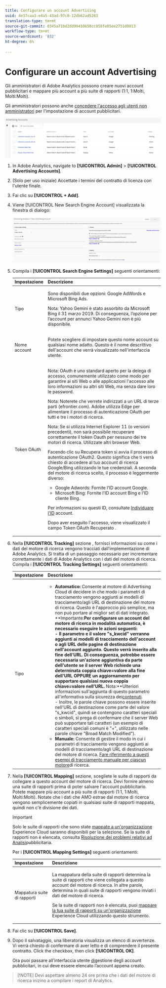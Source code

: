 ```yaml
---
title: Configurare un account Advertising
uuid: 4e37caa3-e4a5-43ad-97c0-12db62ad5283
translation-type: tm+mt
source-git-commit: 0345a71bd2dd99410658cc858fe05ee2751d0013
workflow-type: tm+mt
source-wordcount: '832'
ht-degree: 6%

---
```



# Configurare un account Advertising

Gli amministratori di Adobe Analytics possono creare nuovi account pubblicitari e mappare più account a più suite di rapporti (1:1, 1:Molti, Molti:Molti).

Gli amministratori possono anche [concedere l&#39;accesso agli utenti non amministratori](/help/integrate/c-advertising-analytics/overview.md#section_FCC58EB635954A32990D4E67B52B4369) per l&#39;impostazione di account pubblicitari.

![](assets/aa_accounts.png)

1. In Adobe Analytics, navigate to **[!UICONTROL Admin]** > **[!UICONTROL Advertising Accounts]**.
1. (Solo per uso iniziale) Accettate i termini del contratto di licenza con l&#39;utente finale.
1. Fai clic su **[!UICONTROL + Add]**.
1. Viene [!UICONTROL New Search Engine Account] visualizzata la finestra di dialogo:

   ![](assets/aa_new_se_account.png)

1. Compila i **[!UICONTROL Search Engine Settings]** seguenti orientamenti:

   <table id="table_B3BE66B7D4C54766B8FFD2C6DCD657AF"> 
    <thead> 
      <tr> 
      <th colname="col1" class="entry"> Impostazione </th> 
      <th colname="col2" class="entry"> Descrizione </th> 
      </tr>
    </thead>
    <tbody> 
      <tr> 
      <td colname="col1"> <p>Tipo </p> </td> 
      <td colname="col2"> <p>Sono disponibili due opzioni: Google AdWords e Microsoft Bing Ads. </p> <p>Nota: Yahoo Gemini è stato assorbito da Microsoft Bing il 31 marzo 2019. Di conseguenza, l’opzione per l’account per annunci Yahoo Gemini non è più disponibile.  </p> </td> 
      </tr> 
      <tr> 
      <td colname="col1"> <p>Nome account </p> </td> 
      <td colname="col2"> <p>Potete scegliere di impostare questo nome account su qualsiasi nome adatto. Questo è il nome descrittivo dell'account che verrà visualizzato nell'interfaccia utente. </p> </td> 
      </tr> 
      <tr> 
      <td colname="col1"> <p>Token OAuth </p> </td> 
      <td colname="col2"> <p>Nota:  OAuth è uno standard aperto per la delega di accesso, comunemente utilizzato come modo per garantire ai siti Web o alle applicazioni l'accesso alle loro informazioni su altri siti Web, ma senza dare loro le password. </p> <p>Nota:  Noterete che verrete indirizzati a un URL di terze parti (efrontier.com). Adobe utilizza Edge per alimentare il processo di autenticazione OAuth per tutti e tre i motori di ricerca. </p> <p>Nota:  Se si utilizza Internet Explorer 11 (o versioni precedenti), non sarà possibile recuperare correttamente il token Oauth per nessuno dei tre motori di ricerca. Utilizzate altri browser Web. </p> <p>Facendo clic<span class="uicontrol"> su Recupera token</span> si avvia il processo di autenticazione OAuth2. Questo significa che ti verrà chiesto di accedere al tuo account di ricerca Google/Bing utilizzando le tue credenziali. A seconda del motore di ricerca scelto, il processo è leggermente diverso: </p> 
        <ul id="ul_FC9B5612F6554495B04C357CB0AB72EB"> 
        <li id="li_CD54231BFF134F83B3B5B14B34A0E1D2">Google Adwords: Fornite l'ID account Google. </li> 
        <li id="li_89B9D54BAA914E5DB2959B193489582E">Microsoft Bing: Fornite l'ID account Bing e l'ID cliente Bing. </li> 
        </ul> <p>Per informazioni su questi ID, consultate <a href="/help/integrate/c-advertising-analytics/c-adanalytics-workflow/aa-locate-account-id.md"  > Individuare l'ID</a> account. </p> <p>Dopo aver eseguito l'accesso, viene visualizzato il campo Token OAuth 
        <systemoutput>
          Recuperato
        </systemoutput>. </p> </td> 
      </tr> 
    </tbody> 
    </table>

1. Nella **[!UICONTROL Tracking]** sezione , fornisci informazioni su come i dati del motore di ricerca vengono tracciati dall’implementazione di Adobe Analytics. Si tratta di un passaggio necessario per incrementare correttamente i dati di Adobe Analytics con i dati del motore di ricerca.
Compila i **[!UICONTROL Tracking Settings]** seguenti orientamenti:

   | Impostazione | Descrizione |
   |--- |--- |
   | Tipo | <ul><li>**Automatico:** Consente al motore di Advertising Cloud di decidere in che modo i parametri di tracciamento vengono aggiunti ai modelli di tracciamento/agli URL di destinazione del motore di ricerca. Questo è l&#39;approccio più semplice, ma non può portare al miglior set di dati integrato.<br>**Importante:**Per configurare un account del motore di ricerca in modalità automatica, è necessario eseguire le azioni seguenti:<br>- Il parametro e il valore &quot;s_kwcid&quot; verranno aggiunti ai modelli di tracciamento dell&#39;account o agli URL delle pagine di destinazione nell&#39;account aggiunto. Questo verrà inserito alla fine dell’URL. Di conseguenza, potrebbe essere necessaria un&#39;azione aggiuntiva da parte dell&#39;utente se il server Web richiede una determinata coppia chiave=valore alla fine dell&#39;URL OPPURE un aggiornamento per supportare qualsiasi nuova coppia chiave=valore nell&#39;URL.** Nota:**Ulteriori informazioni sull&#39;aggiunta di questo parametro all&#39;informativa sulla sicurezza dei[contenuti](https://docs.adobe.com/content/help/en/id-service/using/reference/csp.html).<br>- Inoltre, le parole chiave possono essere inserite nell&#39;URL di destinazione come parte del valore &quot;s_kwcid&quot;, quindi se contengono caratteri speciali o simboli, si prega di confermare che il server Web può supportare tali caratteri (un esempio di caratteri speciali comuni è &quot;+&quot;, utilizzato nelle parole chiave &quot;Broad Match Modified&quot;).</li><li>**Manuale:** Consente di gestire il modo in cui i parametri di tracciamento vengono aggiunti ai modelli di tracciamento/agli URL di destinazione del motore di ricerca. [Fare riferimento a questi esempi di tracciamento manuale per ciascun motore](/help/integrate/c-advertising-analytics/c-adanalytics-workflow/aa-manual-vs-automatic-tracking.md)di ricerca.</li></ul> |

1. Nella **[!UICONTROL Mapping]** sezione, scegliete le suite di rapporti da collegare a questo account del motore di ricerca. Devi fornire almeno una suite di rapporti prima di poter salvare l&#39;account pubblicitario. Potete mappare più account a più suite di rapporti (1:1, 1:Molti, Molti:Molti). Notate che i dati che AMO estrae dal motore di ricerca vengono semplicemente copiati in qualsiasi suite di rapporti mappata, quindi non c&#39;è divisione dei dati.

   >[!IMPORTANT]
   >
   >Solo le suite di rapporti che sono state [mappate a un&#39;organizzazione](https://docs.adobe.com/content/help/it-IT/core-services/interface/about-core-services/report-suite-mapping.html) Experience Cloud saranno disponibili per la selezione. Se la suite di rapporti non è elencata, consulta [Risoluzione dei problemi relativi ad Analisi](/help/integrate/c-advertising-analytics/c-adanalytics-workflow/aa-troubleshooting.md)pubblicitaria.

   Per i **[!UICONTROL Mapping Settings]** seguenti orientamenti:

   <table id="table_AF876DC40F97403882C0AA528BD204FF"> 
    <thead> 
      <tr> 
      <th colname="col1" class="entry"> Impostazione </th> 
      <th colname="col2" class="entry"> Descrizione </th> 
      </tr>
    </thead>
    <tbody> 
      <tr> 
      <td colname="col1"> <p>Mappatura suite di rapporti </p> </td> 
      <td colname="col2"> <p>La mappatura della suite di rapporti determina la suite di rapporti che viene collegata a questo account del motore di ricerca. In altre parole, determina in quali suite di rapporti vengono inviati i dati del motore di ricerca. </p> <p>Se la suite di rapporti non è elencata, puoi <a href="https://docs.adobe.com/content/help/it-IT/core-services/interface/about-core-services/report-suite-mapping.html"  > mappare la tua suite di rapporti su un'organizzazione</a> Experience Cloud utilizzando questo strumento. </p> </td> 
      </tr> 
    </tbody> 
    </table>

1. Fai clic su **[!UICONTROL Save]**.
1. Dopo il salvataggio, una liberatoria visualizza un elenco di avvertenze. Vi verrà chiesto di confermare di aver letto e di comprendere il presente contratto. Click the checkbox, then click **[!UICONTROL OK]**.

   Ora puoi passare all’interfaccia utente [di](/help/integrate/c-advertising-analytics/c-adanalytics-workflow/aa-manage-ad-accounts.md)gestione degli account pubblicitari, in cui deve essere elencato l’account appena creato.

>[!NOTE] Devi aspettare almeno 24 ore prima che i dati del motore di ricerca inizino a compilare i report di Analytics.

